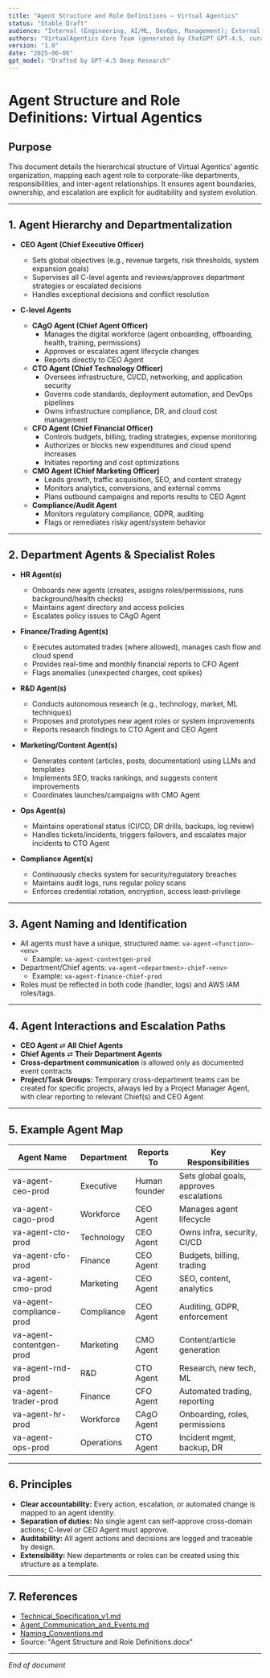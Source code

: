 ```yaml
---
title: "Agent Structure and Role Definitions – Virtual Agentics"
status: "Stable Draft"
audience: "Internal (Engineering, AI/ML, DevOps, Management); External (Auditors, Stakeholders)"
authors: "VirtualAgentics Core Team (generated by ChatGPT GPT-4.5, curated by Ben)"
version: "1.0"
date: "2025-06-06"
gpt_model: "Drafted by GPT-4.5 Deep Research"
---
```


# Agent Structure and Role Definitions: Virtual Agentics

## Purpose

This document details the hierarchical structure of Virtual Agentics’ agentic organization, mapping each agent role to corporate-like departments, responsibilities, and inter-agent relationships. It ensures agent boundaries, ownership, and escalation are explicit for auditability and system evolution.

---

## 1. Agent Hierarchy and Departmentalization

- **CEO Agent (Chief Executive Officer)**
  - Sets global objectives (e.g., revenue targets, risk thresholds, system expansion goals)
  - Supervises all C-level agents and reviews/approves department strategies or escalated decisions
  - Handles exceptional decisions and conflict resolution

- **C-level Agents**
  - **CAgO Agent (Chief Agent Officer)**
    - Manages the digital workforce (agent onboarding, offboarding, health, training, permissions)
    - Approves or escalates agent lifecycle changes
    - Reports directly to CEO Agent
  - **CTO Agent (Chief Technology Officer)**
    - Oversees infrastructure, CI/CD, networking, and application security
    - Governs code standards, deployment automation, and DevOps pipelines
    - Owns infrastructure compliance, DR, and cloud cost management
  - **CFO Agent (Chief Financial Officer)**
    - Controls budgets, billing, trading strategies, expense monitoring
    - Authorizes or blocks new expenditures and cloud spend increases
    - Initiates reporting and cost optimizations
  - **CMO Agent (Chief Marketing Officer)**
    - Leads growth, traffic acquisition, SEO, and content strategy
    - Monitors analytics, conversions, and external comms
    - Plans outbound campaigns and reports results to CEO Agent
  - **Compliance/Audit Agent**
    - Monitors regulatory compliance, GDPR, auditing
    - Flags or remediates risky agent/system behavior

---

## 2. Department Agents & Specialist Roles

- **HR Agent(s)**
  - Onboards new agents (creates, assigns roles/permissions, runs background/health checks)
  - Maintains agent directory and access policies
  - Escalates policy issues to CAgO Agent

- **Finance/Trading Agent(s)**
  - Executes automated trades (where allowed), manages cash flow and cloud spend
  - Provides real-time and monthly financial reports to CFO Agent
  - Flags anomalies (unexpected charges, cost spikes)

- **R&D Agent(s)**
  - Conducts autonomous research (e.g., technology, market, ML techniques)
  - Proposes and prototypes new agent roles or system improvements
  - Reports research findings to CTO Agent and CEO Agent

- **Marketing/Content Agent(s)**
  - Generates content (articles, posts, documentation) using LLMs and templates
  - Implements SEO, tracks rankings, and suggests content improvements
  - Coordinates launches/campaigns with CMO Agent

- **Ops Agent(s)**
  - Maintains operational status (CI/CD, DR drills, backups, log review)
  - Handles tickets/incidents, triggers failovers, and escalates major incidents to CTO Agent

- **Compliance Agent(s)**
  - Continuously checks system for security/regulatory breaches
  - Maintains audit logs, runs regular policy scans
  - Enforces credential rotation, encryption, access least-privilege

---

## 3. Agent Naming and Identification

- All agents must have a unique, structured name: `va-agent-<function>-<env>`
  - Example: `va-agent-contentgen-prod`
- Department/Chief agents: `va-agent-<department>-chief-<env>`
  - Example: `va-agent-finance-chief-prod`
- Roles must be reflected in both code (handler, logs) and AWS IAM roles/tags.

---

## 4. Agent Interactions and Escalation Paths

- **CEO Agent** ⇄ **All Chief Agents**
- **Chief Agents** ⇄ **Their Department Agents**
- **Cross-department communication** is allowed only as documented event contracts
- **Project/Task Groups:** Temporary cross-department teams can be created for specific projects, always led by a Project Manager Agent, with clear reporting to relevant Chief(s) and CEO Agent

---

## 5. Example Agent Map

| Agent Name                   | Department     | Reports To      | Key Responsibilities                         |
|------------------------------|---------------|-----------------|-----------------------------------------------|
| va-agent-ceo-prod            | Executive     | Human founder   | Sets global goals, approves escalations       |
| va-agent-cago-prod           | Workforce     | CEO Agent       | Manages agent lifecycle                      |
| va-agent-cto-prod            | Technology    | CEO Agent       | Owns infra, security, CI/CD                   |
| va-agent-cfo-prod            | Finance       | CEO Agent       | Budgets, billing, trading                     |
| va-agent-cmo-prod            | Marketing     | CEO Agent       | SEO, content, analytics                       |
| va-agent-compliance-prod     | Compliance    | CEO Agent       | Auditing, GDPR, enforcement                   |
| va-agent-contentgen-prod     | Marketing     | CMO Agent       | Content/article generation                    |
| va-agent-rnd-prod            | R&D           | CTO Agent       | Research, new tech, ML                        |
| va-agent-trader-prod         | Finance       | CFO Agent       | Automated trading, reporting                  |
| va-agent-hr-prod             | Workforce     | CAgO Agent      | Onboarding, roles, permissions                |
| va-agent-ops-prod            | Operations    | CTO Agent       | Incident mgmt, backup, DR                     |

---

## 6. Principles

- **Clear accountability:** Every action, escalation, or automated change is mapped to an agent identity.
- **Separation of duties:** No single agent can self-approve cross-domain actions; C-level or CEO Agent must approve.
- **Auditability:** All agent actions and decisions are logged and traceable by design.
- **Extensibility:** New departments or roles can be created using this structure as a template.

---

## 7. References

- [Technical_Specification_v1.md](Technical_Specification_v1.md)
- [Agent_Communication_and_Events.md](Agent_Communication_and_Events.md)
- [Naming_Conventions.md](Naming_Conventions.md)
- Source: "Agent Structure and Role Definitions.docx"

---

*End of document*
